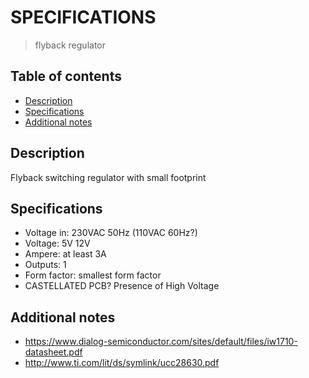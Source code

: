 # SPECIFICATIONS
> flyback regulator

## Table of contents
* [Description](#description)
* [Specifications](#specifications)
* [Additional notes](#additional-notes)

## Description
Flyback switching regulator with small footprint

## Specifications
* Voltage in: 230VAC 50Hz (110VAC 60Hz?)
* Voltage: 5V 12V
* Ampere: at least 3A
* Outputs: 1
* Form factor: smallest form factor
* CASTELLATED PCB? Presence of High Voltage


## Additional notes
* https://www.dialog-semiconductor.com/sites/default/files/iw1710-datasheet.pdf
* http://www.ti.com/lit/ds/symlink/ucc28630.pdf
